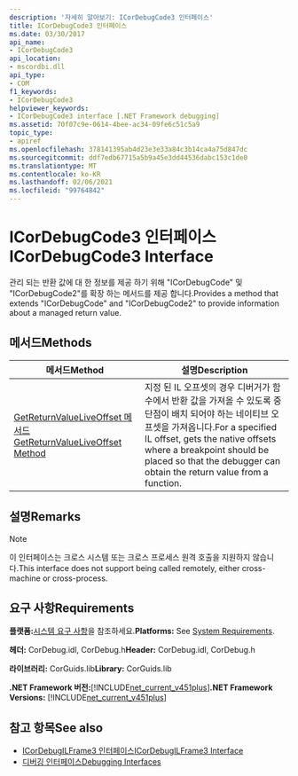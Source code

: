 ```yaml
---
description: '자세히 알아보기: ICorDebugCode3 인터페이스'
title: ICorDebugCode3 인터페이스
ms.date: 03/30/2017
api_name:
- ICorDebugCode3
api_location:
- mscordbi.dll
api_type:
- COM
f1_keywords:
- ICorDebugCode3
helpviewer_keywords:
- ICorDebugCode3 interface [.NET Framework debugging]
ms.assetid: 70f07c9e-0614-4bee-ac34-09fe6c51c5a9
topic_type:
- apiref
ms.openlocfilehash: 378141395ab4d23e3e33a84c3b14ca4a75d847dc
ms.sourcegitcommit: ddf7edb67715a5b9a45e3dd44536dabc153c1de0
ms.translationtype: MT
ms.contentlocale: ko-KR
ms.lasthandoff: 02/06/2021
ms.locfileid: "99764842"
---
```

# <a name="icordebugcode3-interface"></a><span data-ttu-id="5a6ec-103">ICorDebugCode3 인터페이스</span><span class="sxs-lookup"><span data-stu-id="5a6ec-103">ICorDebugCode3 Interface</span></span>

<span data-ttu-id="5a6ec-104">관리 되는 반환 값에 대 한 정보를 제공 하기 위해 "ICorDebugCode" 및 "ICorDebugCode2"를 확장 하는 메서드를 제공 합니다.</span><span class="sxs-lookup"><span data-stu-id="5a6ec-104">Provides a method that extends "ICorDebugCode" and "ICorDebugCode2" to provide information about a managed return value.</span></span>  
  
## <a name="methods"></a><span data-ttu-id="5a6ec-105">메서드</span><span class="sxs-lookup"><span data-stu-id="5a6ec-105">Methods</span></span>  
  
|<span data-ttu-id="5a6ec-106">메서드</span><span class="sxs-lookup"><span data-stu-id="5a6ec-106">Method</span></span>|<span data-ttu-id="5a6ec-107">설명</span><span class="sxs-lookup"><span data-stu-id="5a6ec-107">Description</span></span>|  
|------------|-----------------|  
|[<span data-ttu-id="5a6ec-108">GetReturnValueLiveOffset 메서드</span><span class="sxs-lookup"><span data-stu-id="5a6ec-108">GetReturnValueLiveOffset Method</span></span>](icordebugcode3-getreturnvalueliveoffset-method.md)|<span data-ttu-id="5a6ec-109">지정 된 IL 오프셋의 경우 디버거가 함수에서 반환 값을 가져올 수 있도록 중단점이 배치 되어야 하는 네이티브 오프셋을 가져옵니다.</span><span class="sxs-lookup"><span data-stu-id="5a6ec-109">For a specified IL offset, gets the native offsets where a breakpoint should be placed so that the debugger can obtain the return value from a function.</span></span>|  
  
## <a name="remarks"></a><span data-ttu-id="5a6ec-110">설명</span><span class="sxs-lookup"><span data-stu-id="5a6ec-110">Remarks</span></span>  
  
> [!NOTE]
> <span data-ttu-id="5a6ec-111">이 인터페이스는 크로스 시스템 또는 크로스 프로세스 원격 호출을 지원하지 않습니다.</span><span class="sxs-lookup"><span data-stu-id="5a6ec-111">This interface does not support being called remotely, either cross-machine or cross-process.</span></span>  
  
## <a name="requirements"></a><span data-ttu-id="5a6ec-112">요구 사항</span><span class="sxs-lookup"><span data-stu-id="5a6ec-112">Requirements</span></span>  

 <span data-ttu-id="5a6ec-113">**플랫폼:**[시스템 요구 사항](../../get-started/system-requirements.md)을 참조하세요.</span><span class="sxs-lookup"><span data-stu-id="5a6ec-113">**Platforms:** See [System Requirements](../../get-started/system-requirements.md).</span></span>  
  
 <span data-ttu-id="5a6ec-114">**헤더:** CorDebug.idl, CorDebug.h</span><span class="sxs-lookup"><span data-stu-id="5a6ec-114">**Header:** CorDebug.idl, CorDebug.h</span></span>  
  
 <span data-ttu-id="5a6ec-115">**라이브러리:** CorGuids.lib</span><span class="sxs-lookup"><span data-stu-id="5a6ec-115">**Library:** CorGuids.lib</span></span>  
  
 <span data-ttu-id="5a6ec-116">**.NET Framework 버전:**[!INCLUDE[net_current_v451plus](../../../../includes/net-current-v451plus-md.md)]</span><span class="sxs-lookup"><span data-stu-id="5a6ec-116">**.NET Framework Versions:** [!INCLUDE[net_current_v451plus](../../../../includes/net-current-v451plus-md.md)]</span></span>  
  
## <a name="see-also"></a><span data-ttu-id="5a6ec-117">참고 항목</span><span class="sxs-lookup"><span data-stu-id="5a6ec-117">See also</span></span>

- [<span data-ttu-id="5a6ec-118">ICorDebugILFrame3 인터페이스</span><span class="sxs-lookup"><span data-stu-id="5a6ec-118">ICorDebugILFrame3 Interface</span></span>](icordebugilframe3-interface.md)
- [<span data-ttu-id="5a6ec-119">디버깅 인터페이스</span><span class="sxs-lookup"><span data-stu-id="5a6ec-119">Debugging Interfaces</span></span>](debugging-interfaces.md)
